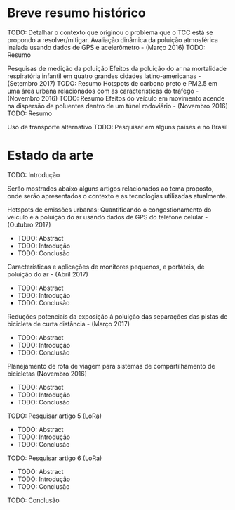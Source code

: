 # Breve resumo histórico

TODO: Detalhar o contexto que originou o problema que o TCC está se propondo a resolver/mitigar.
Avaliação dinâmica da poluição atmosférica inalada usando dados de GPS e acelerômetro - (Março 2016)
TODO: Resumo

Pesquisas de medição da poluição
Efeitos da poluição do ar na mortalidade respiratória infantil em quatro grandes cidades latino-americanas - (Setembro 2017)
TODO: Resumo
Hotspots de carbono preto e PM2.5 em uma área urbana relacionados com as características do tráfego - (Novembro 2016)
TODO: Resumo
Efeitos do veículo em movimento acende na dispersão de poluentes dentro de um túnel rodoviário - (Novembro 2016)
TODO: Resumo

Uso de transporte alternativo
TODO: Pesquisar em alguns países e no Brasil

# Estado da arte
TODO: Introdução

Serão mostrados abaixo alguns artigos relacionados ao tema proposto, onde serão apresentados o contexto e as tecnologias utilizadas atualmente.

Hotspots de emissões urbanas: Quantificando o congestionamento do veículo e a poluição do ar usando dados de GPS do telefone celular - (Outubro 2017)
- TODO: Abstract
- TODO: Introdução
- TODO: Conclusão

Características e aplicações de monitores pequenos, e portáteis, de poluição do ar - (Abril 2017)
- TODO: Abstract
- TODO: Introdução
- TODO: Conclusão

Reduções potenciais da exposição à poluição das separações das pistas de bicicleta de curta distância - (Março 2017)
- TODO: Abstract
- TODO: Introdução
- TODO: Conclusão

Planejamento de rota de viagem para sistemas de compartilhamento de bicicletas (Novembro 2016) 
- TODO: Abstract
- TODO: Introdução
- TODO: Conclusão

TODO: Pesquisar artigo 5 (LoRa)
- TODO: Abstract
- TODO: Introdução
- TODO: Conclusão

TODO: Pesquisar artigo 6 (LoRa)
- TODO: Abstract
- TODO: Introdução
- TODO: Conclusão

TODO: Conclusão
